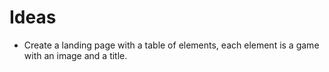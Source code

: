 # Ideas

* Create a landing page with a table of elements, each element is a game with an image and a title.

